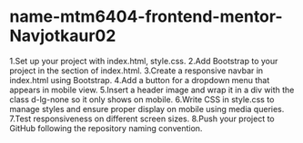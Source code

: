 # name-mtm6404-frontend-mentor-Navjotkaur02
1.Set up your project with index.html, style.css.
2.Add Bootstrap to your project in the <head> section of index.html.
3.Create a responsive navbar in index.html using Bootstrap.
4.Add a button for a dropdown menu that appears in mobile view.
5.Insert a header image and wrap it in a div with the class d-lg-none so it only shows on mobile.
6.Write CSS in style.css to manage styles and ensure proper display on mobile using media queries.
7.Test responsiveness on different screen sizes.
8.Push your project to GitHub following the repository naming convention.






